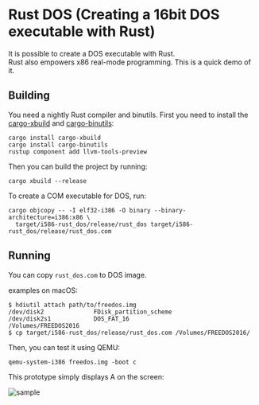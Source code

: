 # Rust DOS (Creating a 16bit DOS executable with Rust)

It is possible to create a DOS executable with Rust.  
Rust also empowers x86 real-mode programming. This is a quick demo of it.

## Building
You need a nightly Rust compiler and binutils. First you need to install the [cargo-xbuild](https://github.com/rust-osdev/cargo-xbuild) and [cargo-binutils](https://github.com/rust-embedded/cargo-binutils):

```shell
cargo install cargo-xbuild 
cargo install cargo-binutils
rustup component add llvm-tools-preview
```

Then you can build the project by running:

```shell
cargo xbuild --release
```

To create a COM executable for DOS, run:

```shell
cargo objcopy -- -I elf32-i386 -O binary --binary-architecture=i386:x86 \
  target/i586-rust_dos/release/rust_dos target/i586-rust_dos/release/rust_dos.com
```

## Running
You can copy `rust_dos.com` to DOS image.  

examples on macOS:

```shell
$ hdiutil attach path/to/freedos.img 
/dev/disk2          	FDisk_partition_scheme         	
/dev/disk2s1        	DOS_FAT_16                     	/Volumes/FREEDOS2016
$ cp target/i586-rust_dos/release/rust_dos.com /Volumes/FREEDOS2016/
```

Then, you can test it using QEMU:

```shell
qemu-system-i386 freedos.img -boot c
```

This prototype simply displays A on the screen:

![sample](https://github.com/ellbrid/rust_dos/blob/images/rust_dos.png)
